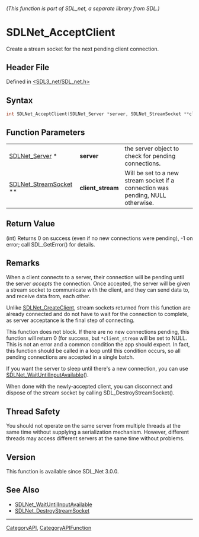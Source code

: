 ###### (This function is part of SDL_net, a separate library from SDL.)
# SDLNet_AcceptClient

Create a stream socket for the next pending client connection.

## Header File

Defined in [<SDL3_net/SDL_net.h>](https://github.com/libsdl-org/SDL_net/blob/main/include/SDL3_net/SDL_net.h)

## Syntax

```c
int SDLNet_AcceptClient(SDLNet_Server *server, SDLNet_StreamSocket **client_stream);
```

## Function Parameters

|                                               |                   |                                                                                 |
| --------------------------------------------- | ----------------- | ------------------------------------------------------------------------------- |
| [SDLNet_Server](SDLNet_Server) *              | **server**        | the server object to check for pending connections.                             |
| [SDLNet_StreamSocket](SDLNet_StreamSocket) ** | **client_stream** | Will be set to a new stream socket if a connection was pending, NULL otherwise. |

## Return Value

(int) Returns 0 on success (even if no new connections were pending), -1 on
error; call SDL_GetError() for details.

## Remarks

When a client connects to a server, their connection will be pending until
the server _accepts_ the connection. Once accepted, the server will be
given a stream socket to communicate with the client, and they can send
data to, and receive data from, each other.

Unlike [SDLNet_CreateClient](SDLNet_CreateClient), stream sockets returned
from this function are already connected and do not have to wait for the
connection to complete, as server acceptance is the final step of
connecting.

This function does not block. If there are no new connections pending, this
function will return 0 (for success, but `*client_stream` will be set to
NULL. This is not an error and a common condition the app should expect. In
fact, this function should be called in a loop until this condition occurs,
so all pending connections are accepted in a single batch.

If you want the server to sleep until there's a new connection, you can use
[SDLNet_WaitUntilInputAvailable](SDLNet_WaitUntilInputAvailable)().

When done with the newly-accepted client, you can disconnect and dispose of
the stream socket by calling SDL_DestroyStreamSocket().

## Thread Safety

You should not operate on the same server from multiple threads at the same
time without supplying a serialization mechanism. However, different
threads may access different servers at the same time without problems.

## Version

This function is available since SDL_Net 3.0.0.

## See Also

- [SDLNet_WaitUntilInputAvailable](SDLNet_WaitUntilInputAvailable)
- [SDLNet_DestroyStreamSocket](SDLNet_DestroyStreamSocket)

----
[CategoryAPI](CategoryAPI), [CategoryAPIFunction](CategoryAPIFunction)

